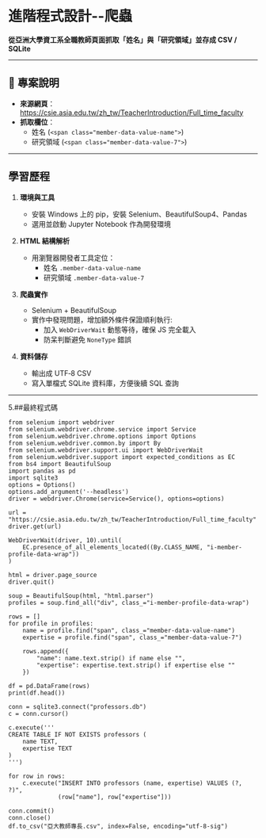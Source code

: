 # 進階程式設計--爬蟲

**從亞洲大學資工系全職教師頁面抓取「姓名」與「研究領域」並存成 CSV / SQLite**

---

## 📖 專案說明

- **來源網頁**：  
  https://csie.asia.edu.tw/zh_tw/TeacherIntroduction/Full_time_faculty  
- **抓取欄位**：  
  - 姓名 (`<span class="member-data-value-name">`)  
  - 研究領域 (`<span class="member-data-value-7">`)

---

## 學習歷程

1. **環境與工具**  
   - 安裝 Windows 上的 pip，安裝 Selenium、BeautifulSoup4、Pandas  
   - 選用並啟動 Jupyter Notebook 作為開發環境  

2. **HTML 結構解析**  
   - 用瀏覽器開發者工具定位：  
     - 姓名 `.member-data-value-name`  
     - 研究領域 `.member-data-value-7`  

3. **爬蟲實作**  
   - Selenium + BeautifulSoup
   - 實作中發現問題，增加額外條件保證順利執行:
     - 加入 `WebDriverWait` 動態等待，確保 JS 完全載入  
     - 防呆判斷避免 `NoneType` 錯誤  

4. **資料儲存**  
   - 輸出成 UTF‑8 CSV  
   - 寫入單檔式 SQLite 資料庫，方便後續 SQL 查詢  

---

5.##最終程式碼
```
from selenium import webdriver
from selenium.webdriver.chrome.service import Service
from selenium.webdriver.chrome.options import Options
from selenium.webdriver.common.by import By
from selenium.webdriver.support.ui import WebDriverWait
from selenium.webdriver.support import expected_conditions as EC
from bs4 import BeautifulSoup
import pandas as pd
import sqlite3
options = Options()
options.add_argument('--headless')
driver = webdriver.Chrome(service=Service(), options=options)

url = "https://csie.asia.edu.tw/zh_tw/TeacherIntroduction/Full_time_faculty"
driver.get(url)

WebDriverWait(driver, 10).until(
    EC.presence_of_all_elements_located((By.CLASS_NAME, "i-member-profile-data-wrap"))
)

html = driver.page_source
driver.quit()

soup = BeautifulSoup(html, "html.parser")
profiles = soup.find_all("div", class_="i-member-profile-data-wrap")

rows = []
for profile in profiles:
    name = profile.find("span", class_="member-data-value-name")
    expertise = profile.find("span", class_="member-data-value-7")

    rows.append({
        "name": name.text.strip() if name else "",
        "expertise": expertise.text.strip() if expertise else ""
    })

df = pd.DataFrame(rows)
print(df.head()) 

conn = sqlite3.connect("professors.db")
c = conn.cursor()

c.execute('''
CREATE TABLE IF NOT EXISTS professors (
    name TEXT,
    expertise TEXT
)
''')

for row in rows:
    c.execute("INSERT INTO professors (name, expertise) VALUES (?, ?)", 
              (row["name"], row["expertise"]))

conn.commit()
conn.close()
df.to_csv("亞大教師專長.csv", index=False, encoding="utf-8-sig")
```

